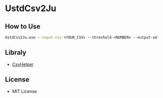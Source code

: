 UstdCsv2Ju
==========

How to Use
---------------------

```bat
UstdCsv2Ju.exe --input-csv <YOUR_CSV> --threshold <NUMBER> --output-xml <RESULT_XML>

```

Libraly
---------------------

* [CsvHelper](http://joshclose.github.io/CsvHelper/)

License
---------------------

* MIT License
